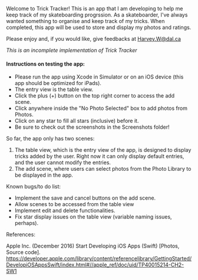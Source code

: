 Welcome to Trick Tracker! This is an app that I am developing to help me keep track of my skateboarding progrssion. As a skateboarder, I've always wanted something to organise and keep track of my tricks. When completed, this app will be used to store and display my photos and ratings.

Please enjoy and, if you would like, give feedbacks at Harvey.W@dal.ca

*This is an incomplete implementation of Trick Tracker*

#### Instructions on testing the app:
- Please run the app using Xcode in Simulator or on an iOS device (this app should be optimized for iPads).
- The entry view is the table view.
- Click the plus (+) button on the top right corner to access the add scene.
- Click anywhere inside the "No Photo Selected" box to add photos from Photos.
- Click on any star to fill all stars (inclusive) before it.
- Be sure to check out the screenshots in the Screenshots folder!


So far, the app only has two scenes:
1. The table view, which is the entry view of the app, is designed to display tricks added by the user. Right now it can only display default entries, and the user cannot modify the entries.
2. The add scene, where users can select photos from the Photo Library to be displayed in the app.


Known bugs/to do list:
- Implement the save and cancel buttons on the add scene.
- Allow scenes to be accessed from the table view
- Implement edit and delete functionalities.
- Fix star display issues on the table view (variable naming issues, perhaps).


References:

Apple Inc. (December 2016) Start Developing iOS Apps (Swift) [Photos, Source code]. https://developer.apple.com/library/content/referencelibrary/GettingStarted/DevelopiOSAppsSwift/index.html#//apple_ref/doc/uid/TP40015214-CH2-SW1
